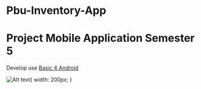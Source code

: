 # Pbu-Inventory-App
<h1><b>Project Mobile Application Semester 5</b></h1>

Develop use <a href="https://www.b4x.com/" />Basic 4 Android </a>

<p>

![Alt text](https://raw.githubusercontent.com/nazrulwazir/Pbu-Inventory-App/master/Files/PROJECT1.bmp "Preview 1"){ width: 200px; }
